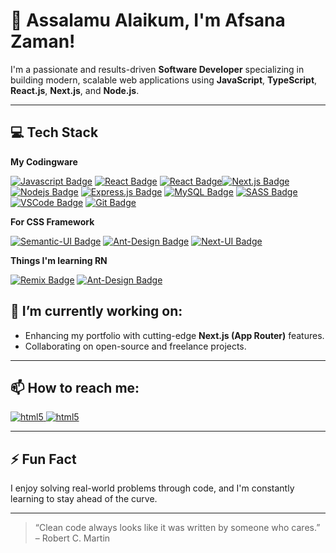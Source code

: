 # 👋 Assalamu Alaikum, I'm Afsana Zaman!

I'm a passionate and results-driven **Software Developer** specializing in building modern, scalable web applications using **JavaScript**, **TypeScript**, **React.js**, **Next.js**, and **Node.js**.

---



## 💻 Tech Stack

**My Codingware** 
<p dir="auto"><a href="#"><img src="https://camo.githubusercontent.com/6e70d54a379bf68f4fc73316891e9fae7f2f0ec245131533e2b39516d7cfd88d/68747470733a2f2f696d672e736869656c64732e696f2f62616467652f2d4a6176617363726970742d4630444234463f7374796c653d666f722d7468652d6261646765266c6162656c436f6c6f723d626c61636b266c6f676f3d6a617661736372697074266c6f676f436f6c6f723d463044423446" alt="Javascript Badge" data-canonical-src="https://img.shields.io/badge/-Javascript-F0DB4F?style=for-the-badge&amp;labelColor=black&amp;logo=javascript&amp;logoColor=F0DB4F" style="max-width: 100%;"></a>
  <a href="#"><img src="https://camo.githubusercontent.com/93289d2a610dff26d6a94cd34aa1bcbc733bcb0bd5eed75e6e4190fa931c8e62/68747470733a2f2f696d672e736869656c64732e696f2f62616467652f2d52656163742d3631444246423f7374796c653d666f722d7468652d6261646765266c6162656c436f6c6f723d626c61636b266c6f676f3d7265616374266c6f676f436f6c6f723d363144424642" alt="React Badge" data-canonical-src="https://img.shields.io/badge/-React-61DBFB?style=for-the-badge&amp;labelColor=black&amp;logo=react&amp;logoColor=61DBFB" style="max-width: 100%;"></a> <a href="#"><img src="https://img.shields.io/badge/Typescript-black?style=for-the-badge&logo=typescript&logoColor=ffffff&color=3077c6" alt="React Badge" data-canonical-src="" style="max-width: 100%;"></a><a href="#"><img src="https://camo.githubusercontent.com/d6bb0e7157be00d6b0b6755ffa5884c82765bee79b2e0c9f32d8255dbe4b43d4/68747470733a2f2f696d672e736869656c64732e696f2f62616467652f6e6578742e6a732d3030303030303f7374796c653d666f722d7468652d6261646765266c6f676f3d6e657874646f746a73266c6f676f436f6c6f723d7768697465" alt="Next.js Badge" data-canonical-src="https://img.shields.io/badge/next.js-000000?style=for-the-badge&amp;logo=nextdotjs&amp;logoColor=white" style="max-width: 100%;"></a> <a href="#"><img src="https://camo.githubusercontent.com/a65b24151207390708b727b23a4e356e0188c59556ebb53f564c80ecd5ad2a2e/68747470733a2f2f696d672e736869656c64732e696f2f62616467652f2d4e6f64656a732d3343383733413f7374796c653d666f722d7468652d6261646765266c6162656c436f6c6f723d626c61636b266c6f676f3d6e6f64652e6a73266c6f676f436f6c6f723d334338373341" alt="Nodejs Badge" data-canonical-src="https://img.shields.io/badge/-Nodejs-3C873A?style=for-the-badge&amp;labelColor=black&amp;logo=node.js&amp;logoColor=3C873A" style="max-width: 100%;"></a> <a href="#"><img src="https://camo.githubusercontent.com/9789aea7953b74289df6760a71e717321e750032579075e89744c592f46461aa/68747470733a2f2f696d672e736869656c64732e696f2f62616467652f457870726573732e6a732d3030303030303f7374796c653d666f722d7468652d6261646765266c6f676f3d65787072657373266c6f676f436f6c6f723d7768697465" alt="Express.js Badge" data-canonical-src="https://img.shields.io/badge/Express.js-000000?style=for-the-badge&amp;logo=express&amp;logoColor=white" style="max-width: 100%;"></a> <a href="#"><img src="https://camo.githubusercontent.com/310fb8b22dec0a1076017aa575cb18d788acd97481926f90ffc2a9fe9a84a594/68747470733a2f2f696d672e736869656c64732e696f2f62616467652f4d7953514c2d4646353235323f7374796c653d666f722d7468652d6261646765266c6f676f3d6d7973716c266c6f676f436f6c6f723d464635323532266c6162656c436f6c6f723d464646464646" alt="MySQL Badge" data-canonical-src="https://img.shields.io/badge/MySQL-FF5252?style=for-the-badge&amp;logo=mysql&amp;logoColor=FF5252&amp;labelColor=FFFFFF" style="max-width: 100%;"></a>   
  <a href="#"><img src="https://camo.githubusercontent.com/65090b407152f7dfa21a269a41f62518692e27e00e911562701609de13c4739e/68747470733a2f2f696d672e736869656c64732e696f2f62616467652f536173732d4343363639393f7374796c653d666f722d7468652d6261646765266c6f676f3d73617373266c6f676f436f6c6f723d7768697465" alt="SASS Badge" data-canonical-src="https://img.shields.io/badge/Sass-CC6699?style=for-the-badge&amp;logo=sass&amp;logoColor=white" style="max-width: 100%;"></a> <a href="#"><img src="https://camo.githubusercontent.com/6d6f020de0139313fce4fb0037bf8a6aed68fa4db7780a549d28a2075c145bce/68747470733a2f2f696d672e736869656c64732e696f2f62616467652f56697375616c5f53747564696f2d3543324439313f7374796c653d666f722d7468652d6261646765266c6f676f3d76697375616c25323073747564696f266c6f676f436f6c6f723d7768697465" alt="VSCode Badge" data-canonical-src="https://img.shields.io/badge/Visual_Studio-5C2D91?style=for-the-badge&amp;logo=visual%20studio&amp;logoColor=white" style="max-width: 100%;"></a> <a href="#"><img src="https://camo.githubusercontent.com/8a6912ffd6e3bba0d696c8803e3ff21a37f24cbca4a3433e23af910250e974ef/68747470733a2f2f696d672e736869656c64732e696f2f62616467652f4769742d4630353033323f7374796c653d666f722d7468652d6261646765266c6f676f3d676974266c6f676f436f6c6f723d7768697465" alt="Git Badge" data-canonical-src="https://img.shields.io/badge/Git-F05032?style=for-the-badge&amp;logo=git&amp;logoColor=white" style="max-width: 100%;"></a></p>
  
**For CSS Framework** 
<p dir="auto">
<a href="#"><img src="https://camo.githubusercontent.com/f97add76c7d21b4415669d99fe79dc561bc742bc2d12199b98a029f8f734fd97/68747470733a2f2f696d672e736869656c64732e696f2f62616467652f73656d616e74696325323075692d3335424342323f7374796c653d666f722d7468652d6261646765266c6f676f3d73656d616e7469637569266c6f676f436f6c6f723d464646464646" alt="Semantic-UI Badge" data-canonical-src="https://img.shields.io/badge/semantic%20ui-35BCB2?style=for-the-badge&amp;logo=semanticui&amp;logoColor=FFFFFF" style="max-width: 100%;"></a>
<a href="#"><img src="https://camo.githubusercontent.com/622efccfc348eef3c4c610a3113c8e3f351c8ea3ab359677d32d0f4b1bcd84b2/68747470733a2f2f696d672e736869656c64732e696f2f62616467652f616e7425323064657369676e2d3139393046463f7374796c653d666f722d7468652d6261646765266c6f676f3d616e7464657369676e266c6f676f436f6c6f723d464646266c6162656c436f6c6f723d463534303534" alt="Ant-Design Badge" data-canonical-src="https://img.shields.io/badge/ant%20design-1990FF?style=for-the-badge&amp;logo=antdesign&amp;logoColor=FFF&amp;labelColor=F54054" style="max-width: 100%;"></a>
<a href="#"><img src="https://camo.githubusercontent.com/6482ef61a87bc7bf854e7892b717b82157766f2fd876685d6f379b22f668df06/68747470733a2f2f696d672e736869656c64732e696f2f62616467652f6e65787425323075692d4646463f7374796c653d666f722d7468652d6261646765266c6f676f3d6e65787475697267266c6f676f436f6c6f723d303030" alt="Next-UI Badge" data-canonical-src="https://img.shields.io/badge/next%20ui-FFF?style=for-the-badge&amp;logo=nextuirg&amp;logoColor=000" style="max-width: 100%;"></a></p>

**Things I'm learning RN** 
<p dir="auto">
<a href="#"><img src="https://img.shields.io/badge/remix-black?style=for-the-badge&logo=remix&labelColor=000000&color=ffffff" alt="Remix Badge" data-canonical-src="https://img.shields.io/badge/remix-black?style=for-the-badge&logo=remix&labelColor=000000&color=ffffff" style="max-width: 100%;"></a>
<a href="#"><img src="https://img.shields.io/badge/qwik-black?style=for-the-badge&logo=qwik&labelColor=000000&color=ac7ef4" alt="Ant-Design Badge" data-canonical-src="https://img.shields.io/badge/qwik-black?style=for-the-badge&logo=qwik&labelColor=000000&color=ac7ef4" style="max-width: 100%;"></a>
</p>



## 🔭 I’m currently working on:
- Enhancing my portfolio with cutting-edge **Next.js (App Router)** features.
- Collaborating on open-source and freelance projects.

---

## 📫 How to reach me:
 <a href="https://linkedin.com/in/afsana-zaman-nipa" target="_blank" rel="noreferrer"> <img src="https://camo.githubusercontent.com/8c0692475a5bfc1d9e7361074bdb648e567cae7b5b40ffd32adae31180b0d7b6/68747470733a2f2f696d672e736869656c64732e696f2f62616467652f4c696e6b6564496e2d3030373742353f7374796c653d666f722d7468652d6261646765266c6f676f3d6c696e6b6564696e266c6f676f436f6c6f723d7768697465" alt="html5" style="max-width: 100%;"/> </a> 
 <a href="mailto:afsana2013nipa@gmail.com" target="_blank" rel="noreferrer"> <img src="https://camo.githubusercontent.com/e5cfad4cbb1e023463333923b069b81749d94e8ff5722f851c7bb01d65bb0e95/68747470733a2f2f696d672e736869656c64732e696f2f62616467652f476d61696c2d4431343833363f7374796c653d666f722d7468652d6261646765266c6f676f3d676d61696c266c6f676f436f6c6f723d7768697465" alt="html5" style="max-width: 100%;"/> </a> 

---

## ⚡ Fun Fact
I enjoy solving real-world problems through code, and I'm constantly learning to stay ahead of the curve.

---

> “Clean code always looks like it was written by someone who cares.” – Robert C. Martin
